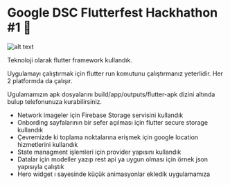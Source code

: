 # Google DSC Flutterfest Hackhathon #1 🥇

![alt text](https://github.com/kamxy/Pharmate/blob/main/pharmate_logo.png?raw=true)


Teknoloji olarak flutter framework kullandık.

Uygulamayı çalıştırmak için flutter run komutunu çalıştırmanız yeterlidir. Her 2 platformda da çalışır.

Ugulamamızın apk dosyalarını build/app/outputs/flutter-apk dizini altında bulup telefonunuza kurabilirsiniz.

- Network imageler için Firebase Storage servisini kullandık
- Onbording sayfalarının bir sefer açılması için flutter secure storage kullandık
- Çevremizde ki toplama noktalarına erişmek için google location hizmetlerini kullandık
- State managment işlemleri için provider yapısını kullandık
- Datalar için modeller yazıp rest api ya uygun olması için örnek json yapısıyla çalıştık
- Hero widget ı sayesinde küçük animasyonlar ekledik uygulamamıza

